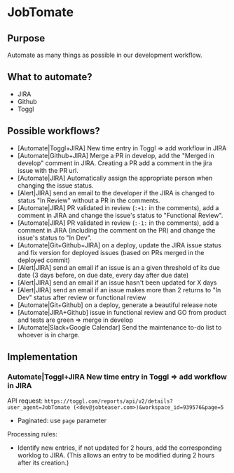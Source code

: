 # JobTomate

## Purpose

Automate as many things as possible in our development workflow.

## What to automate?

- JIRA
- Github
- Toggl

## Possible workflows?

- [Automate|Toggl+JIRA] New time entry in Toggl => add workflow in JIRA
- [Automate|Github+JIRA] Merge a PR in develop, add the "Merged in develop" comment in JIRA.
Creating a PR add a comment in the jira issue with the PR url.
- [Automate|JIRA] Automatically assign the appropriate person when changing the issue status.
- [Alert|JIRA] send an email to the developer if the JIRA is changed to status "In Review" without a PR in the comments.
- [Automate|JIRA] PR validated in review (`:+1:` in the comments), add a comment in JIRA and change the issue's status to "Functional Review".
- [Automate|JIRA] PR validated in review (`:-1:` in the comments), add a comment in JIRA (including the comment on the PR) and change the issue's status to "In Dev".
- [Automate|Git+Github+JIRA] on a deploy, update the JIRA issue status and fix version for deployed issues (based on PRs merged in the deployed commit)
- [Alert|JIRA] send an email if an issue is an a given threshold of its due date (3 days before, on due date, every day after due date)
- [Alert|JIRA] send an email if an issue hasn't been updated for X days
- [Alert|JIRA] send an email if an issue makes more than 2 returns to "In Dev" status after review or functional review
- [Automate|Git+Github] on a deploy, generate a beautiful release note
- [Automate|JIRA+Github] issue in functional review and GO from product and tests are green => merge in develop
- [Automate|Slack+Google Calendar] Send the maintenance to-do list to whoever is in charge.

## Implementation

### Automate|Toggl+JIRA New time entry in Toggl => add workflow in JIRA

API request:
`https://toggl.com/reports/api/v2/details?user_agent=JobTomate (<dev@jobteaser.com>)&workspace_id=939576&page=5`

- Paginated: use `page` parameter

Processing rules:
- Identify new entries, if not updated for 2 hours, add the corresponding worklog to JIRA. (This allows an entry to be modified during 2 hours after its creation.)